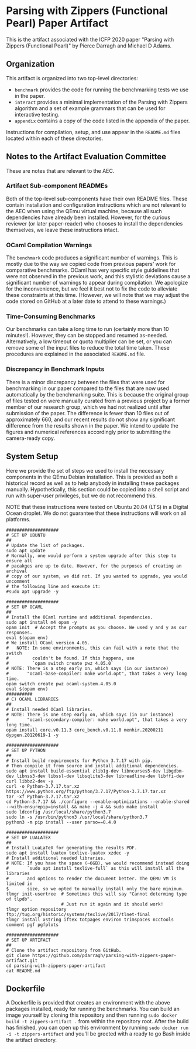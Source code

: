 # Parsing with Zippers (Functional Pearl) Paper Artifact

This is the artifact associated with the ICFP 2020 paper "Parsing with Zippers
(Functional Pearl)" by Pierce Darragh and Michael D Adams.

## Organization

This artifact is organized into two top-level directories:

  * `benchmark` provides the code for running the benchmarking tests we use in
    the paper.
  * `interact` provides a minimal implementation of the Parsing with Zippers
    algorithm and a set of example grammars that can be used for interactive
    testing.
  * `appendix` contains a copy of the code listed in the appendix of the paper.

Instructions for compilation, setup, and use appear in the `README.md` files
located within each of these directories.

## Notes to the Artifact Evaluation Committee

These are notes that are relevant to the AEC.

### Artifact Sub-component READMEs

Both of the top-level sub-components have their own README files. These contain
installation and configuration instructions which are not relevant to the AEC
when using the QEmu virtual machine, because all such dependencies have already
been installed. However, for the curious reviewer (or later paper-reader) who
chooses to install the dependencies themselves, we leave these instructions
intact.

### OCaml Compilation Warnings

The `benchmark` code produces a significant number of warnings. This is mostly
due to the way we copied code from previous papers' work for comparative
benchmarks. OCaml has very specific style guidelines that were not observed in
the previous work, and this stylistic deviations cause a significant number of
warnings to appear during compilation. We apologize for the inconvenience, but
we feel it best not to fix the code to alleviate these constraints at this time.
(However, we will note that we may adjust the code stored on GitHub at a later
date to attend to these warnings.)

### Time-Consuming Benchmarks

Our benchmarks can take a long time to run (certainly more than 10 minutes!).
However, they can be stopped and resumed as-needed. Alternatively, a low timeout
or quota multiplier can be set, or you can remove some of the input files to
reduce the total time taken. These procedures are explained in the associated
`README.md` file.

### Discrepancy in Benchmark Inputs

There is a minor discrepancy between the files that were used for benchmarking
in our paper compared to the files that are now used automatically by the
benchmarking suite. This is because the original group of files tested on were
manually curated from a previous project by a former member of our research
group, which we had not realized until after submission of the paper. The
difference is fewer than 10 files out of approximately 660, and our recent
results do not show any significant difference from the results shown in the
paper. We intend to update the figures and numerical references accordingly
prior to submitting the camera-ready copy.

## System Setup

Here we provide the set of steps we used to install the necessary components in
the QEmu Debian installation. This is provided as both a historical record as
well as to help anybody in installing these packages manually. Hypothetically,
this section could be copied into a shell script and run with super-user
privileges, but we do not recommend this.

NOTE that these instructions were tested on Ubuntu 20.04 (LTS) in a Digital
Ocean droplet. We do not guarantee that these instructions will work on all
platforms.

```
####################
# SET UP UBUNTU
##
# Update the list of packages.
sudo apt update
# Normally, one would perform a system upgrade after this step to ensure all
# pacakges are up to date. However, for the purposes of creating an archival
# copy of our system, we did not. If you wanted to upgrade, you would uncomment
# the following line and execute it:
#sudo apt upgrade -y

####################
# SET UP OCAML
##
# Install the OCaml runtime and additional dependencies.
sudo apt install m4 opam -y
opam init  # Accept the prompts as you choose. We used y and y as our responses.
eval $(opam env)
# We install OCaml version 4.05.
#   NOTE: In some environments, this can fail with a note that the switch
#         couldn't be found. If this happens, use
#         `opam switch create pwz 4.05.0`
# NOTE: There is a step early on, which says (in our instance)
#       "ocaml-base-compiler: make world.opt", that takes a very long time.
opam switch create pwz ocaml-system.4.05.0
eval $(opam env)
##########
# C) OCAML LIBRARIES
##
# Install needed OCaml libraries.
# NOTE: There is one step early on, which says (in our instance)
#       "ocaml-secondary-compiler: make world.opt", that takes a very long time.
opam install core.v0.11.3 core_bench.v0.11.0 menhir.20200211 dypgen.20120619-1 -y

####################
# SET UP PYTHON
##
# Install build requirements for Python 3.7.17 with pip.
# Then compile it from source and install additional dependencies.
sudo apt install build-essential zlib1g-dev libncurses5-dev libgdbm-dev libnss3-dev libssl-dev libsqlite3-dev libreadline-dev libffi-dev curl libbz2-dev -y
curl -o Python-3.7.17.tar.xz https://www.python.org/ftp/python/3.7.17/Python-3.7.17.tar.xz
tar -xf Python-3.7.17.tar.xz
cd Python-3.7.17 && ./configure --enable-optimizations --enable-shared --with-ensurepip=install && make -j 4 && sudo make install
sudo ldconfig /usr/local/share/python3.7
sudo ln -s /usr/bin/python3 /usr/local/share/python3.7
python3 -m pip install --user parso==0.4.0

####################
# SET UP LUALATEX
##
# Install LuaLaTeX for generating the results PDF.
sudo apt install luatex texlive-luatex xzdec -y
# Install additional needed libraries.
# NOTE: If you have the space (~6GB), we would recommend instead doing
#       `sudo apt install texlive-full` as this will install all the libraries
#       and options to render the document better. The QEMU VM is limited in
$       size, so we opted to manually install only the bare minimum.
tlmgr init-usertree  # Sometimes this will say "Cannot determing type of tlpdb".
                     # Just run it again and it should work!
tlmgr option repository ftp://tug.org/historic/systems/texlive/2017/tlnet-final
tlmgr install xstring iftex totpages environ trimspaces ncctools comment pgf pgfplots

####################
# SET UP ARTIFACT
##
# Clone the artifact repository from GitHub.
git clone https://github.com/pdarragh/parsing-with-zippers-paper-artifact.git
cd parsing-with-zippers-paper-artifact
cat README.md
```

## Dockerfile

A Dockerfile is provided that creates an environment with the above packages installed, ready for running the benchmarks.
You can build an image yourself by cloning this repository and then running `sudo docker build -t zippers-artifact .` from within the repository root.
After the build has finished, you can open up this environment by running `sudo docker run -i -t zippers-artifact` and you'll be greeted with a ready to go Bash inside the artifact directory.

